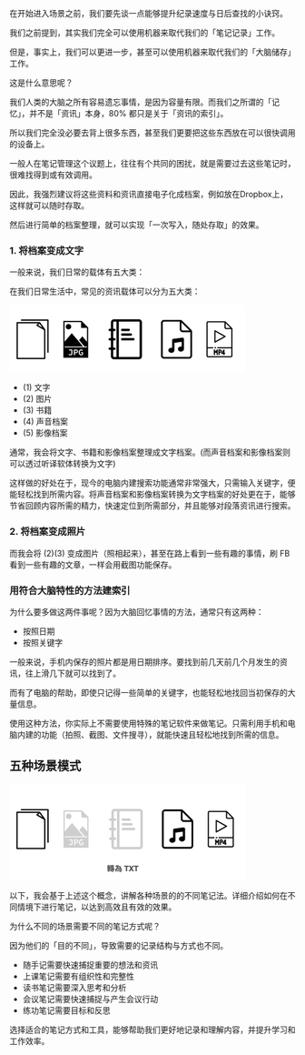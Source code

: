 在开始进入场景之前，我们要先谈一点能够提升纪录速度与日后查找的小诀窍。

我们之前提到，其实我们完全可以使用机器来取代我们的「笔记记录」工作。

但是，事实上，我们可以更进一步，甚至可以使用机器来取代我们的「大脑储存」工作。

这是什么意思呢？

我们人类的大脑之所有容易遗忘事情，是因为容量有限。而我们之所谓的「记忆」，并不是「资讯」本身，80% 都只是关于「资讯的索引」。

所以我们完全没必要去背上很多东西，甚至我们更要把这些东西放在可以很快调用的设备上。

一般人在笔记管理这个议题上，往往有个共同的困扰，就是需要过去这些笔记时，很难找得到或有效调用。

因此，我强烈建议将这些资料和资讯直接电子化成档案，例如放在Dropbox上，这样就可以随时存取。

然后进行简单的档案整理，就可以实现「一次写入，随处存取」的效果。

### 1. 将档案变成文字

一般来说，我们日常的载体有五大类：

在我们日常生活中，常见的资讯载体可以分为五大类：

![](images/20230626214451.png)

* (1) 文字
* (2) 图片
* (3) 书籍
* (4) 声音档案
* (5) 影像档案

通常，我会将文字、书籍和影像档案整理成文字档案。(而声音档案和影像档案则可以透过听译软体转换为文字)

这样做的好处在于，现今的电脑内建搜索功能通常非常强大，只需输入关键字，便能轻松找到所需内容。将声音档案和影像档案转换为文字档案的好处更在于，能够节省回顾内容所需的精力，快速定位到所需部分，并且能够对段落资讯进行搜索。

### 2. 将档案变成照片

而我会将 (2)(3) 变成图片（照相起来），甚至在路上看到一些有趣的事情，刷 FB 看到一些有趣的文章，一样会用截图功能保存。


### 用符合大脑特性的方法建索引

为什么要多做这两件事呢？因为大脑回忆事情的方法，通常只有这两种：

* 按照日期
* 按照关键字

一般来说，手机内保存的照片都是用日期排序。要找到前几天前几个月发生的资讯，往上滑几下就可以找到了。

而有了电脑的帮助，即使只记得一些简单的关键字，也能轻松地找回当初保存的大量信息。

使用这种方法，你实际上不需要使用特殊的笔记软件来做笔记。只需利用手机和电脑内建的功能（拍照、截图、文件搜寻），就能快速且轻松地找到所需的信息。

## 五种场景模式

![](images/20230626214621.png)

以下，我会基于上述这个概念，讲解各种场景的的不同笔记法。详细介绍如何在不同情境下进行笔记，以达到高效且有效的效果。

为什么不同的场景需要不同的笔记方式呢？

因为他们的「目的不同」，导致需要的记录结构与方式也不同。

* 随手记需要快速捕捉重要的想法和资讯
* 上课笔记需要有组织性和完整性
* 读书笔记需要深入思考和分析
* 会议笔记需要快速捕捉与产生会议行动
*  练功笔记需要目标和反思

选择适合的笔记方式和工具，能够帮助我们更好地记录和理解内容，并提升学习和工作效率。